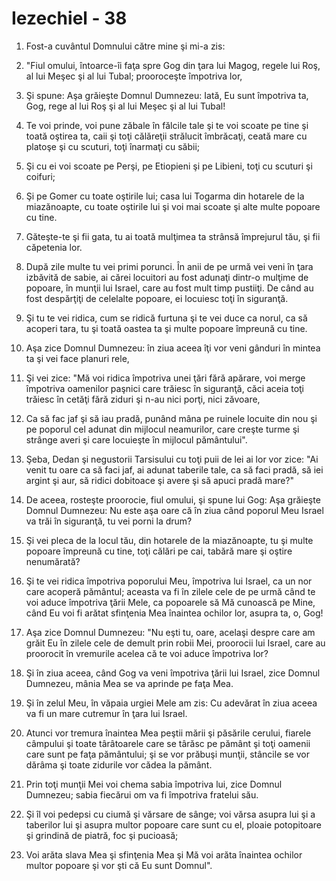 # Iezechiel - 38

1. Fost-a cuvântul Domnului către mine şi mi-a zis: 

2. "Fiul omului, întoarce-îi faţa spre Gog din ţara lui Magog, regele lui Roş, al lui Meşec şi al lui Tubal; prooroceşte împotriva lor, 

3. Şi spune: Aşa grăieşte Domnul Dumnezeu: Iată, Eu sunt împotriva ta, Gog, rege al lui Roş şi al lui Meşec şi al lui Tubal! 

4. Te voi prinde, voi pune zăbale în fălcile tale şi te voi scoate pe tine şi toată oştirea ta, caii şi toţi călăreţii strălucit îmbrăcaţi, ceată mare cu platoşe şi cu scuturi, toţi înarmaţi cu săbii; 

5. Şi cu ei voi scoate pe Perşi, pe Etiopieni şi pe Libieni, toţi cu scuturi şi coifuri; 

6. Şi pe Gomer cu toate oştirile lui; casa lui Togarma din hotarele de la miazănoapte, cu toate oştirile lui şi voi mai scoate şi alte multe popoare cu tine. 

7. Găteşte-te şi fii gata, tu ai toată mulţimea ta strânsă împrejurul tău, şi fii căpetenia lor. 

8. După zile multe tu vei primi porunci. În anii de pe urmă vei veni în ţara izbăvită de sabie, ai cărei locuitori au fost adunaţi dintr-o mulţime de popoare, în munţii lui Israel, care au fost mult timp pustiiţi. De când au fost despărţiţi de celelalte popoare, ei locuiesc toţi în siguranţă. 

9. Şi tu te vei ridica, cum se ridică furtuna şi te vei duce ca norul, ca să acoperi tara, tu şi toată oastea ta şi multe popoare împreună cu tine. 

10. Aşa zice Domnul Dumnezeu: în ziua aceea îţi vor veni gânduri în mintea ta şi vei face planuri rele, 

11. Şi vei zice: "Mă voi ridica împotriva unei ţări fără apărare, voi merge împotriva oamenilor paşnici care trăiesc în siguranţă, căci aceia toţi trăiesc în cetăţi fără ziduri şi n-au nici porţi, nici zăvoare, 

12. Ca să fac jaf şi să iau pradă, punând mâna pe ruinele locuite din nou şi pe poporul cel adunat din mijlocul neamurilor, care creşte turme şi strânge averi şi care locuieşte în mijlocul pământului". 

13. Şeba, Dedan şi negustorii Tarsisului cu toţi puii de lei ai lor vor zice: "Ai venit tu oare ca să faci jaf, ai adunat taberile tale, ca să faci pradă, să iei argint şi aur, să ridici dobitoace şi avere şi să apuci pradă mare?" 

14. De aceea, rosteşte proorocie, fiul omului, şi spune lui Gog: Aşa grăieşte Domnul Dumnezeu: Nu este aşa oare că în ziua când poporul Meu Israel va trăi în siguranţă, tu vei porni la drum? 

15. Şi vei pleca de la locul tău, din hotarele de la miazănoapte, tu şi multe popoare împreună cu tine, toţi călări pe cai, tabără mare şi oştire nenumărată? 

16. Şi te vei ridica împotriva poporului Meu, împotriva lui Israel, ca un nor care acoperă pământul; aceasta va fi în zilele cele de pe urmă când te voi aduce împotriva ţării Mele, ca popoarele să Mă cunoască pe Mine, când Eu voi fi arătat sfinţenia Mea înaintea ochilor lor, asupra ta, o, Gog! 

17. Aşa zice Domnul Dumnezeu: "Nu eşti tu, oare, acelaşi despre care am grăit Eu în zilele cele de demult prin robii Mei, proorocii lui Israel, care au proorocit în vremurile acelea că te voi aduce împotriva lor? 

18. Şi în ziua aceea, când Gog va veni împotriva ţării lui Israel, zice Domnul Dumnezeu, mânia Mea se va aprinde pe faţa Mea. 

19. Şi în zelul Meu, în văpaia urgiei Mele am zis: Cu adevărat în ziua aceea va fi un mare cutremur în ţara lui Israel. 

20. Atunci vor tremura înaintea Mea peştii mării şi păsările cerului, fiarele câmpului şi toate târâtoarele care se târăsc pe pământ şi toţi oamenii care sunt pe faţa pământului; şi se vor prăbuşi munţii, stâncile se vor dărâma şi toate zidurile vor cădea la pământ. 

21. Prin toţi munţii Mei voi chema sabia împotriva lui, zice Domnul Dumnezeu; sabia fiecărui om va fi împotriva fratelui său. 

22. Şi îl voi pedepsi cu ciumă şi vărsare de sânge; voi vărsa asupra lui şi a taberilor lui şi asupra multor popoare care sunt cu el, ploaie potopitoare şi grindină de piatră, foc şi pucioasă; 

23. Voi arăta slava Mea şi sfinţenia Mea şi Mă voi arăta înaintea ochilor multor popoare şi vor şti că Eu sunt Domnul". 

